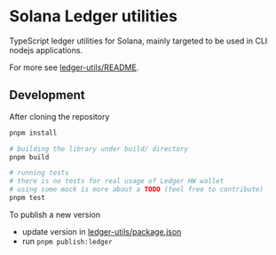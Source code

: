 # Solana Ledger utilities

TypeScript ledger utilities for Solana, mainly targeted to be used in CLI nodejs applications.

For more see [ledger-utils/README](packages/ledger-utils/README.md).

## Development

After cloning the repository

```sh
pnpm install

# building the library under build/ directory
pnpm build

# running tests
# there is no tests for real usage of Ledger HW wallet
# using some mock is more about a TODO (feel free to contribute)
pnpm test
```

To publish a new version

* update version in [ledger-utils/package.json](./packages/ledger-utils/package.json)
* run `pnpm publish:ledger`